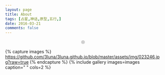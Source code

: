 ```yaml
---
layout: page
title: About
tags: [占星,神话,原型,五行,]
date: 2016-03-21
comments: false
---  
```


<center><a href="https://3luna.github.io/"><b> </b></a>☉</center>

{% capture images %}
https://github.com/3luna/3luna.github.io/blob/master/assets/img/023246.jpg?raw=true
{% endcapture %}
{% include gallery images=images caption=" " cols=2 %}

